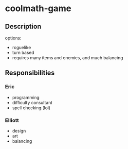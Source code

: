 # coolmath-game

## Description
options:
- roguelike
 - turn based
 - requires many items and enemies, and much balancing

## Responsibilities
### Eric
- programming
- difficulty consultant
- spell checking (lol)
### Elliott
- design
- art
- balancing
